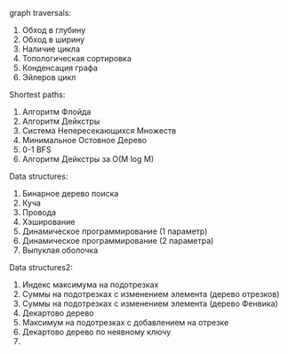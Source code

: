 graph traversals:
1. Обход в глубину
2. Обход в ширину
3. Наличие цикла
4. Топологическая сортировка
5. Конденсация графа
6. Эйлеров цикл

Shortest paths:
1. Алгоритм Флойда
2. Алгоритм Дейкстры
3. Система Непересекающихся Множеств
4. Минимальное Остовное Дерево
5. 0-1 BFS
6. Алгоритм Дейкстры за O(M log M)
   
Data structures:
1. Бинарное дерево поиска
2. Куча
3. Провода
4. Хэширование
5. Динамическое программирование (1 параметр)
6. Динамическое программирование (2 параметра)
7. Выпуклая оболочка

Data structures2:
1. Индекс максимума на подотрезках
2. Суммы на подотрезках с изменением элемента (дерево отрезков)
3. Суммы на подотрезках с изменением элемента (дерево Фенвика)
4. Декартово дерево
5. Максимум на подотрезках с добавлением на отрезке
6. Декартово дерево по неявному ключу
7. 
